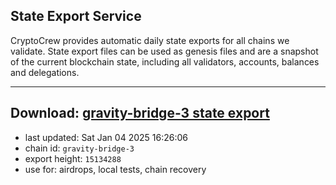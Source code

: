 ## State Export Service
CryptoCrew provides automatic daily state exports for all chains we validate. State export files can be used as genesis files and are a snapshot of the current blockchain state, including all validators, accounts, balances and delegations.

---
**Download: [gravity-bridge-3 state export](https://dl-eu2.ccvalidators.com/SERVICE/gravitybridge/gravity-bridge-3_export_15134288.json)**
---

- last updated: Sat Jan 04 2025 16:26:06
- chain id: `gravity-bridge-3`
- export height: `15134288`
- use for: airdrops, local tests, chain recovery
